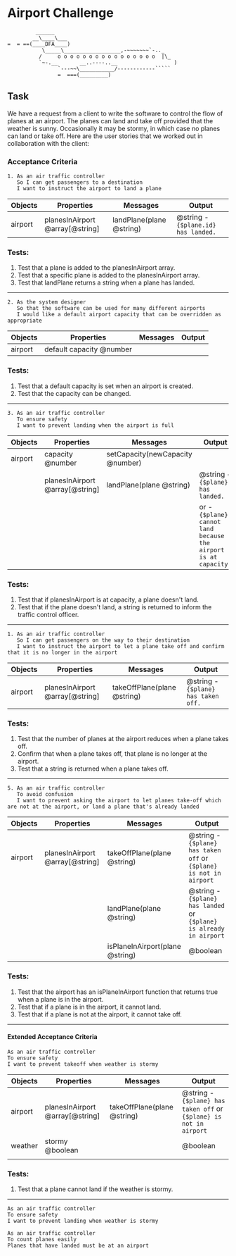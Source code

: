 Airport Challenge
=================

```
         ______
        __\____\___
=  = ==(____DFA____)
           \_____\__________________,-~~~~~~~`-.._
          /     o o o o o o o o o o o o o o o o  |\_
          `~-.__       __..----..__                  )
                `---~~\___________/------------`````
                =  ===(_________)

```
Task
-----

We have a request from a client to write the software to control the flow of planes at an airport. The planes can land and take off provided that the weather is sunny. Occasionally it may be stormy, in which case no planes can land or take off.  Here are the user stories that we worked out in collaboration with the client:

### Acceptance Criteria

```
1. As an air traffic controller
   So I can get passengers to a destination
   I want to instruct the airport to land a plane
```

| Objects | Properties                      | Messages                 | Output                              |
| ------- | ------------------------------- | ------------------------ | ----------------------------------- |
| airport | planesInAirport @array[@string] | landPlane(plane @string) | @string - `{$plane.id} has landed.` |

### Tests:

1. Test that a plane is added to the planesInAirport array. 
2. Test that a specific plane is added to the planesInAirport array.
3. Test that landPlane returns a string when a plane has landed. 
------------------------------------------------------------------------------------------------------------------
```
2. As the system designer
   So that the software can be used for many different airports
   I would like a default airport capacity that can be overridden as appropriate
```
| Objects | Properties               | Messages | Output |
| ------- | ------------------------ | -------- | ------ |
| airport | default capacity @number |          |        |

### Tests:
1. Test that a default capacity is set when an airport is created. 
2. Test that the capacity can be changed. 
------------------------------------------------------------------------------------------------------------------
```
3. As an air traffic controller
   To ensure safety
   I want to prevent landing when the airport is full
```
| Objects | Properties                      | Messages                         | Output                                                          |
| ------- | ------------------------------- | -------------------------------- | --------------------------------------------------------------- |
| airport | capacity @number                | setCapacity(newCapacity @number) |                                                                 |
|         | planesInAirport @array[@string] | landPlane(plane @string)         | @string - `{$plane} has landed.`                                |
|         |                                 |                                  | or - `{$plane} cannot land because the airport is at capacity.` |

### Tests:
1. Test that if planesInAirport is at capacity, a plane doesn't land. 
2. Test that if the plane doesn't land, a string is returned to inform the traffic control officer. 
------------------------------------------------------------------------------------------------------------------
```
1. As an air traffic controller
   So I can get passengers on the way to their destination
   I want to instruct the airport to let a plane take off and confirm that it is no longer in the airport
```
| Objects | Properties                      | Messages                    | Output                              |
| ------- | ------------------------------- | --------------------------- | ----------------------------------- |
| airport | planesInAirport @array[@string] | takeOffPlane(plane @string) | @string - `{$plane} has taken off.` |

### Tests:        
1. Test that the number of planes at the airport reduces when a plane takes off.
2. Confirm that when a plane takes off, that plane is no longer at the airport. 
3. Test that a string is returned when a plane takes off.
------------------------------------------------------------------------------------------------------------------
```
5. As an air traffic controller
   To avoid confusion
   I want to prevent asking the airport to let planes take-off which are not at the airport, or land a plane that's already landed
```
| Objects | Properties                      | Messages                        | Output                                                              |
| ------- | ------------------------------- | ------------------------------- | ------------------------------------------------------------------- |
| airport | planesInAirport @array[@string] | takeOffPlane(plane @string)     | @string - `{$plane} has taken off` or `{$plane} is not in airport`  |
|         |                                 | landPlane(plane @string)        | @string - `{$plane} has landed` or `{$plane} is already in airport` |
|         |                                 | isPlaneInAirport(plane @string) | @boolean                                                            |

### Tests:
1. Test that the airport has an isPlaneInAirport function that returns true when a plane is in the airport. 
2. Test that if a plane is in the airport, it cannot land.
3. Test that if a plane is not at the airport, it cannot take off. 



------------------------------------------------------------------------------------------------------------------
#### Extended Acceptance Criteria
```
As an air traffic controller
To ensure safety
I want to prevent takeoff when weather is stormy
```

| Objects | Properties                      | Messages                    | Output                                                             |
| ------- | ------------------------------- | --------------------------- | ------------------------------------------------------------------ |
| airport | planesInAirport @array[@string] | takeOffPlane(plane @string) | @string - `{$plane} has taken off` or `{$plane} is not in airport` |
| weather | stormy @boolean                 |                             | @boolean                                                           |
|         |                                 |                             |

### Tests:        
1. Test that a plane cannot land if the weather is stormy. 
------------------------------------------------------------------------------------------------------------------







```
As an air traffic controller
To ensure safety
I want to prevent landing when weather is stormy
```




```
As an air traffic controller
To count planes easily
Planes that have landed must be at an airport
```
